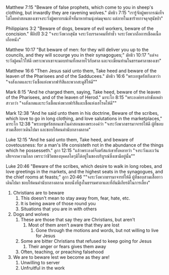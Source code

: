 Matthew 7:15 "Beware of false prophets, which come to you in sheep's clothing, but inwardly they are ravening wolves."
มัทธิว 7:15 "เรารู้จักผู้พยากรณ์เท็จได้โดยคำสอนของเขาจงระวังผู้พยากรณ์เท็จที่มาหาท่านนุ่งห่มดุจแกะ แต่ภายในเขาร้ายกาจดุจสุนัขป่า"

Philippians 3:2 "Beware of dogs, beware of evil workers, beware of the concision."
ฟีลิปปี 3:2 "จงระวังพวกสุนัข จงระวังบรรดาคนที่ทำชั่ว จงระวังพวกถือการเชือดเนื้อเถือหนัง"

Matthew 10:17 "But beware of men: for they will deliver you up to the councils, and they will scourge you in their synagogues;"
มัทธิว 10:17 "แต่จงระวังผู้คนไว้ให้ดี เพราะพวกเขาจะมอบท่านทั้งหลายไว้กับศาล และจะเฆี่ยนท่านในธรรมศาลาของเขา"

Matthew 16:6 "Then Jesus said unto them, Take heed and beware of the leaven of the Pharisees and of the Sadducees."
มัทธิว 16:6 "พระเยซูตรัสกับเขาว่า "จงสังเกตและระวังเชื้อแห่งพวกฟาริสีและพวกสะดูสีให้ดี""

Mark 8:15 "And he charged them, saying, Take heed, beware of the leaven of the Pharisees, and of the leaven of Herod."
มาระโก 8:15 "พระองค์ทรงกำชับเหล่าสาวกว่า "จงสังเกตและระวังเชื้อแห่งพวกฟาริสีและเชื้อแห่งเฮโรดให้ดี""

Mark 12:38 "And he said unto them in his doctrine, Beware of the scribes, which love to go in long clothing, and love salutations in the marketplaces,"
มาระโก 12:38 "พระเยซูตรัสสอนเขาในคำสอนของพระองค์ว่า "จงระวังพวกธรรมาจารย์ให้ดี ผู้ที่ชอบสวมเสื้อยาวเดินไปมา และชอบให้คนคำนับกลางตลาด"

Luke 12:15 "And he said unto them, Take heed, and beware of covetousness: for a man's life consisteth not in the abundance of the things which he possesseth."
ลูกา 12:15 "แล้วพระองค์จึงตรัสแก่เขาทั้งหลายว่า "จงระวังและเว้นเสียจากความโลภ เพราะว่าชีวิตของบุคคลใดๆมิได้อยู่ในของบริบูรณ์ซึ่งเขามีอยู่นั้น""

Luke 20:46 "Beware of the scribes, which desire to walk in long robes, and love greetings in the markets, and the highest seats in the synagogues, and the chief rooms at feasts;"
ลูกา 20:46 ""จงระวังพวกธรรมาจารย์ให้ดี ผู้ที่ชอบสวมเสื้อยาวเดินไปมา ชอบให้คนคำนับกลางตลาด ชอบนั่งที่สูงในธรรมศาลาและที่อันมีเกียรติในการเลี้ยง"

1. Christians are to beware
	1. This doesn't mean to stay away from, fear, hate, etc.
	2. It is being aware of those round you
	3. Situations that you are in with others
2. Dogs and wolves
	1. These are those that say they are Christians, but aren't
		1. Most of them aren't aware that they are lost
			1. Gone through the motions and words, but not willing to live for Jesus
	2. Some are bitter Christians that refused to keep going for Jesus
		1. Their anger or fears gives them away
	3. Often, teaching, or preaching falsehood
3. We are to beware lest we become as they are!
	1. Unwilling to server
	2. Unfruitful in the work
